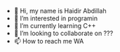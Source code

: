 - 👋 Hi, my name is Haidir Abdillah
- 👀 I’m interested in programin
- 🌱 I’m currently learning C++
- 💞️ I’m looking to collaborate on ???
- 📫 How to reach me WA

<!---
citer98/citer98 is a ✨ special ✨ repository because its `README.md` (this file) appears on your GitHub profile.
You can click the Preview link to take a look at your changes.
--->
